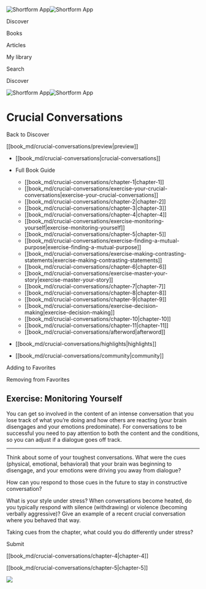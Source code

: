 ![Shortform App](/img/logo.36a2399e.svg)![Shortform App](/img/logo-dark.70c1b072.svg)

Discover

Books

Articles

My library

Search

Discover

![Shortform App](/img/logo.36a2399e.svg)![Shortform App](/img/logo-dark.70c1b072.svg)

# Crucial Conversations

Back to Discover

[[book_md/crucial-conversations/preview|preview]]

  * [[book_md/crucial-conversations|crucial-conversations]]
  * Full Book Guide

    * [[book_md/crucial-conversations/chapter-1|chapter-1]]
    * [[book_md/crucial-conversations/exercise-your-crucial-conversations|exercise-your-crucial-conversations]]
    * [[book_md/crucial-conversations/chapter-2|chapter-2]]
    * [[book_md/crucial-conversations/chapter-3|chapter-3]]
    * [[book_md/crucial-conversations/chapter-4|chapter-4]]
    * [[book_md/crucial-conversations/exercise-monitoring-yourself|exercise-monitoring-yourself]]
    * [[book_md/crucial-conversations/chapter-5|chapter-5]]
    * [[book_md/crucial-conversations/exercise-finding-a-mutual-purpose|exercise-finding-a-mutual-purpose]]
    * [[book_md/crucial-conversations/exercise-making-contrasting-statements|exercise-making-contrasting-statements]]
    * [[book_md/crucial-conversations/chapter-6|chapter-6]]
    * [[book_md/crucial-conversations/exercise-master-your-story|exercise-master-your-story]]
    * [[book_md/crucial-conversations/chapter-7|chapter-7]]
    * [[book_md/crucial-conversations/chapter-8|chapter-8]]
    * [[book_md/crucial-conversations/chapter-9|chapter-9]]
    * [[book_md/crucial-conversations/exercise-decision-making|exercise-decision-making]]
    * [[book_md/crucial-conversations/chapter-10|chapter-10]]
    * [[book_md/crucial-conversations/chapter-11|chapter-11]]
    * [[book_md/crucial-conversations/afterword|afterword]]
  * [[book_md/crucial-conversations/highlights|highlights]]
  * [[book_md/crucial-conversations/community|community]]



Adding to Favorites 

Removing from Favorites 

## Exercise: Monitoring Yourself

You can get so involved in the content of an intense conversation that you lose track of what you’re doing and how others are reacting (your brain disengages and your emotions predominate). For conversations to be successful you need to pay attention to both the content and the conditions, so you can adjust if a dialogue goes off track.

* * *

Think about some of your toughest conversations. What were the cues (physical, emotional, behavioral) that your brain was beginning to disengage, and your emotions were driving you away from dialogue?

How can you respond to those cues in the future to stay in constructive conversation?

What is your style under stress? When conversations become heated, do you typically respond with silence (withdrawing) or violence (becoming verbally aggressive)? Give an example of a recent crucial conversation where you behaved that way.

Taking cues from the chapter, what could you do differently under stress?

Submit 

[[book_md/crucial-conversations/chapter-4|chapter-4]]

[[book_md/crucial-conversations/chapter-5|chapter-5]]

![](https://bat.bing.com/action/0?ti=56018282&Ver=2&mid=9c6d2823-18b3-404b-9688-a6d05515d8d6&sid=49fff5b0636c11eeb9c611038afc8668&vid=4a005010636c11ee80c703d4c4a7acd5&vids=0&msclkid=N&pi=0&lg=en-US&sw=800&sh=600&sc=24&nwd=1&tl=Shortform%20%7C%20Book&p=https%3A%2F%2Fwww.shortform.com%2Fapp%2Fbook%2Fcrucial-conversations%2Fexercise-monitoring-yourself&r=&lt=401&evt=pageLoad&sv=1&rn=610467)
